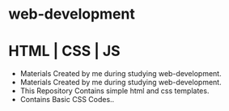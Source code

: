 # web-development
# HTML | CSS | JS

* Materials Created by me during studying web-development.
* Materials Created by me during studying web-development.
* This Repository Contains simple html and css templates.
* Contains Basic CSS Codes..

